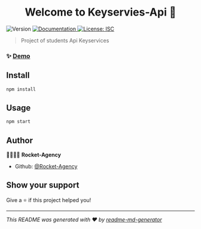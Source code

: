 <h1 align="center">Welcome to Keyservies-Api 👋</h1>
<p>
  <img alt="Version" src="https://img.shields.io/badge/version-1.0.0-blue.svg?cacheSeconds=2592000" />
  <a href="http://localhost:3030/api-docs  " target="_blank">
    <img alt="Documentation" src="https://img.shields.io/badge/documentation-yes-brightgreen.svg" />
  </a>
  <a href="#" target="_blank">
    <img alt="License: ISC" src="https://img.shields.io/badge/License-ISC-yellow.svg" />
  </a>
</p>

> Project of students Api Keyservices  

### ✨ [Demo](localhost:3030)

## Install

```sh
npm install
```

## Usage

```sh
npm start
```

## Author

👤👤👤👤 **Rocket-Agency**

* Github: [@Rocket-Agency](https://github.com/Rocket-Agency )

## Show your support

Give a ⭐️ if this project helped you!

***
_This README was generated with ❤️ by [readme-md-generator](https://github.com/kefranabg/readme-md-generator)_